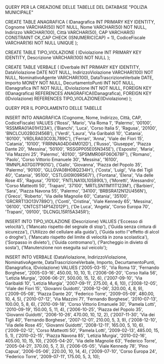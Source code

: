 
QUERY PER LA CREAZIONE DELLE TABELLE DEL DATABASE "POLIZIA MUNICIPALE"

CREATE TABLE ANAGRAFICA (
    IDanagrafica INT PRIMARY KEY IDENTITY,
    Cognome VARCHAR(50) NOT NULL,
    Nome VARCHAR(50) NOT NULL,
    Indirizzo VARCHAR(100),
    Città VARCHAR(50),
    CAP VARCHAR(5) CONSTRAINT CK_CAP CHECK (ISNUMERIC(CAP) = 1),
    CodiceFiscale VARCHAR(16) NOT NULL UNIQUE
);


CREATE TABLE TIPO_VIOLAZIONE (
    IDviolazione INT PRIMARY KEY IDENTITY,
    Descrizione VARCHAR(100) NOT NULL
);

CREATE TABLE VERBALE (
    IDverbale INT PRIMARY KEY IDENTITY,
    DataViolazione DATE NOT NULL,
    IndirizzoViolazione VARCHAR(100) NOT NULL,
    NominativoAgente VARCHAR(100),
    DataTrascrizioneVerbale DATE,
    Importo MONEY NOT NULL,
    DecurtamentoPunti INT NOT NULL,
    IDanagrafica INT NOT NULL,
    IDviolazione INT NOT NULL,
    FOREIGN KEY (IDanagrafica) REFERENCES ANAGRAFICA(IDanagrafica),
    FOREIGN KEY (IDviolazione) REFERENCES TIPO_VIOLAZIONE(IDviolazione)
);

QUERY PER IL POPOLAMENTO DELLE TABELLE

INSERT INTO ANAGRAFICA (Cognome, Nome, Indirizzo, Città, CAP, CodiceFiscale) 
VALUES 
('Rossi', 'Mario', 'Via Roma 1', 'Palermo', '00100', 'RSSMRA01A01H123A'),
('Bianchi', 'Luca', 'Corso Italia 5', 'Ragusa', '20100', 'BNCLCU02B02I456B'),
('Verdi', 'Laura', 'Via Garibaldi 10', 'Catania', '80100', 'VRDLRA03C03L789C'),
('Ferrari', 'Anna', 'Viale dei Fiori 15', 'Catania', '10100', 'FRRNNA04D04M012D'),
('Russo', 'Giuseppe', 'Piazza Dante 20', 'Messina', '50100', 'RSSGPP05E05N345E'),
('Esposito', 'Maria', 'Via Mazzini 25', 'Palermo', '40100', 'SPSMMR06F06O678F'),
('Romano', 'Paolo', 'Corso Vittorio Emanuele 30', 'Messina', '16100', 'RMNPLA07G07P901G'),
('Gallo', 'Giovanna', 'Piazza del Popolo 35', 'Palermo', '90100', 'GLLGVA08H08Q234H'),
('Costa', 'Luigi', 'Via dei Tigli 40', 'Catania', '95100', 'CSTLGI09I09R567I'),
('Fontana', 'Elena', 'Via delle Rose 45', 'Ragusa', '70100', 'FNTLNA10L10S890L'),
('Moretti', 'Alessandro', 'Corso Matteotti 50', 'Trapani', '37100', 'MRTLSN11M11T123M'),
('Barbieri', 'Sara', 'Piazza Navona 55', 'Palermo', '34100', 'BRBSRA12N12U456N'),
('Greco', 'Roberto', 'Via delle Magnolie 60', 'Catania', '35100', 'GRCRRT13O13V789O'),
('Conti', 'Cristina', 'Viale Kennedy 65', 'Messina', '06100', 'CNTCST14P14Z012P'),
('De Luca', 'Angela', 'Corso Europa 70', 'Trapani', '09100', 'DLCNGL15R15A345R');


INSERT INTO TIPO_VIOLAZIONE (Descrizione)
VALUES 
('Eccesso di velocità'),
('Mancato rispetto del segnale di stop'),
('Guida senza cintura di sicurezza'),
('Utilizzo del cellulare alla guida'),
('Guida sotto l''effetto di alcol o droghe'),
('Mancato rispetto del limite di velocità in zona scolastica'),
('Sorpasso in divieto'),
('Guida contromano'),
('Parcheggio in divieto di sosta'),
('Manutenzione non eseguita sul veicolo');

INSERT INTO VERBALE (DataViolazione, IndirizzoViolazione, NominativoAgente, DataTrascrizioneVerbale, Importo, DecurtamentoPunti, IDanagrafica, IDviolazione) 
VALUES 
('2005-03-15', 'Via Roma 13', 'Fernando Borghese', '2005-03-16', 450.00, 10, 10, 1),
('2006-06-20', 'Corso Italia 56', 'Letizia Murgia', '2006-06-21', 500.00, 15, 12, 6),
('2007-09-10', 'Via Garibaldi 10', 'Letizia Murgia', '2007-09-11', 275.00, 4, 6, 10),
('2008-12-05', 'Viale dei Fiori 15', 'Giovanni Guidotti', '2008-12-06', 320.00, 4, 8, 9),
('2009-05-08', 'Piazza Dante 20', 'Federico Torre', '2009-05-09', 480.00, 10, 4, 5),
('2010-07-12', 'Via Mazzini 71', 'Fernando Borghese', '2010-07-13', 100.00, 5, 8, 6),
('2010-09-18', 'Corso Vittorio Emanuele 30', 'Pamela Lotti', '2010-09-19', 150.00, 5, 11, 4),
('2006-10-25', 'Piazza del Popolo 35', 'Giovanni Guidotti', '2006-10-26', 470.00, 10, 12, 2),
('2007-11-30', 'Via dei Tigli 40', 'Fernando Borghese', '2007-12-01', 210.00, 5, 3, 9),
('2008-12-10', 'Via delle Rose 45', 'Giovanni Guidotti', '2008-12-11', 165.00, 5, 10, 6),
('2009-02-12', 'Corso Matteotti 50', 'Pamela Lotti', '2009-02-13', 485.00, 15, 5, 1),
('2010-02-15', 'Piazza Navona 85', 'Letizia Murgia', '2010-02-16', 405.00, 10, 15, 10),
('2005-04-20', 'Via delle Magnolie 63', 'Federico Torre', '2005-04-21', 370.00, 5, 7, 3),
('2006-05-05', 'Viale Kennedy 78', 'Pino Capua', '2006-05-06', 220.00, 10, 14, 4),
('2009-07-10', 'Corso Europa 24', 'Federico Torre', '2009-07-11', 175.00, 5, 3, 10);




